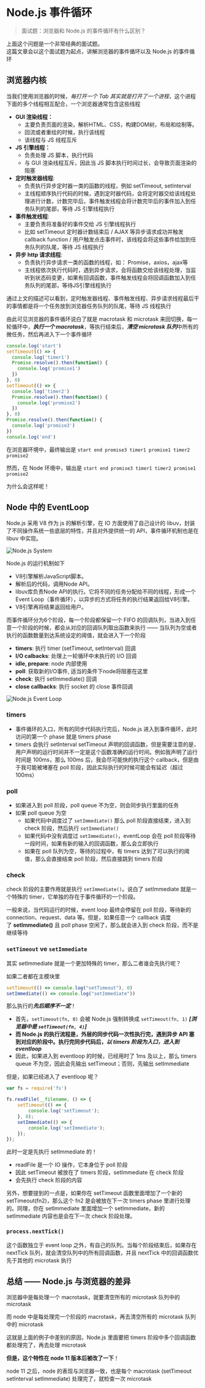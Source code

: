 # Node.js 事件循环

> 面试题：浏览器和 Node.js 的事件循环有什么区别？

上面这个问题是一个非常经典的面试题。  
这篇文章会以这个面试题为起点，讲解浏览器的事件循环以及 Node.js 的事件循环


## 浏览器内核

当我们使用浏览器的时候，*每打开一个 Tab 其实就是打开了一个进程*，这个进程下面的多个线程相互配合，一个浏览器通常包含这些线程

- **GUI 渲染线程：**
    - 主要负责页面的渲染，解析HTML、CSS，构建DOM树，布局和绘制等。
    - 回流或者重绘的时候，执行该线程
    - 该线程与 JS 线程互斥
- **JS 引擎线程：**
    - 负责处理 JS 脚本，执行代码
    - 与 GUI 渲染线程互斥，因此当 JS 脚本执行时间过长，会导致页面渲染的阻塞
- **定时触发器线程**:
    - 负责执行异步定时器一类的函数的线程，例如 setTimeout, setInterval
    - 主线程顺序执行代码的时候，遇到定时器代码，会将定时器交给该线程处理进行计数，计数完毕后，事件触发线程会将计数完毕后的事件加入到任务队列的尾部，等待 JS 引擎线程执行
- **事件触发线程**:
    - 主要负责将准备好的事件交给 JS 引擎线程执行
    - 比如 setTimeout 定时器计数结束后 / AJAX 等异步请求成功并触发 callback function / 用户触发点击事件时，该线程会将这些事件给加到任务队列的队尾，等待 JS 线程执行
- **异步 http 请求线程**:
    - 负责执行异步请求一类的函数的线程，如： Promise，axios，ajax等
    - 主线程依次执行代码时，遇到异步请求，会将函数交给该线程处理，当监听到状态码变更，如果有回调函数，事件触发线程会将回调函数加入到任务队列的尾部，等待JS引擎线程执行

通过上文的描述可以看到，定时触发器线程、事件触发线程、异步请求线程最后干的事情都是将一个任务放到浏览器任务队列的队尾，等待 JS 线程执行

由此可见浏览器的事件循环说白了就是 macrotask 和 microtask 来回切换，每一轮循环中，***执行一个 macrotask***，等执行结束后，***清空 microtask 队列***中所有的微任务，然后再进入下一个事件循环

```jsx
console.log('start')
setTimeout(() => {
  console.log('timer1')
  Promise.resolve().then(function() {
    console.log('promise1')
  })
}, 0)
setTimeout(() => {
  console.log('timer2')
  Promise.resolve().then(function() {
    console.log('promise2')
  })
}, 0)
Promise.resolve().then(function() {
  console.log('promise3')
})
console.log('end')
```

在浏览器环境中，最终输出是 `start end promise3 timer1 promise1 timer2 promise2`

然而，在 Node 环境中，输出是 `start end promise3 timer1 timer2 promise1 promise2` 

为什么会这样呢！

## Node 中的 EventLoop

Node.js 采用 V8 作为 js 的解析引擎，在 IO 方面使用了自己设计的 libuv，封装了不同操作系统一些底层的特性，并且对外提供统一的 API，事件循环机制也是在 libuv 中实现。

![Node.js System](../Assets/005.Node_JS_Event_Loop/001.node_js_system.png)

Node.js 的运行机制如下

- V8引擎解析JavaScript脚本。
- 解析后的代码，调用Node API。
- libuv库负责Node API的执行。它将不同的任务分配给不同的线程，形成一个Event Loop（事件循环），以异步的方式将任务的执行结果返回给V8引擎。
- V8引擎再将结果返回给用户。

而事件循环分为6个阶段，每一个阶段都保留一个 FIFO 的回调队列，当进入到任意一个阶段的时候，都会从对应的回调队列取出函数来执行 —— 当队列为空或者执行的函数数量到达系统设定的阈值，就会进入下一个阶段

- **timers**: 执行 timer (setTimeout, setInterval) 回调
- **I/O calbacks**: 处理上一轮循环中未执行的 I/O 回调
- **idle, prepare**: node 内部使用
- **poll**: 获取新的I/O事件, 适当的条件下node将阻塞在这里
- **check**: 执行 setImmediate() 回调
- **close callbacks**: 执行 socket 的 close 事件回调

![Node.js Event Loop](../Assets/005.Node_JS_Event_Loop/002.node_js_event_loop.png)

### timers

- 事件循环的入口，所有的同步代码执行完后，Node.js 进入到事件循环，此时访问的第一个 phase 就是 timers phase
- timers 会执行 setInterval setTimeout 声明的回调函数，但是需要注意的是，用户声明的运行时间并不一定是这个函数准确的运行时间。例如我声明了运行时间是 100ms，那么 100ms 后，我会尽可能快的执行这个 callback，但是由于我可能被堵塞在 poll 阶段，因此实际执行的时候可能会有延迟（超过 100ms）

### poll

- 如果进入到 poll 阶段，poll queue 不为空，则会同步执行里面的任务
- 如果 poll queue 为空
    - 如果代码中调度过了 `setImmediate()` 那么 poll 阶段直接结束，进入到 check 阶段，然后执行 `setImmediate()`
    - 如果代码中没有调度过 `setImmediate()`，eventLoop 会在 poll 阶段等待一段时间，如果有新的输入的回调函数，那么会立即执行
    - 如果在 poll 队列为空，等待的过程中，有 timers 达到了可以执行的阈值，那么会直接结束 poll 阶段，然后直接跳到 timers 阶段

### check

check 阶段的主要作用就是执行 `setImmediate()`。说白了 setImmediate 就是一个特殊的 timer，它单独的存在于事件循环的一个阶段。

一般来说，当代码运行的时候，event loop 最终会停留在 poll 阶段，等待新的 connection、request、data 等。但是，如果任意一个 callback 调度了 **setImmediate()** 且 poll phase 空闲了，那么就会进入到 check 阶段，而不是继续等待

### `setTimeout` ve `setImmediate`

其实 setImmediate 就是一个更加特殊的 timer，那么二者谁会先执行呢？

如果二者都在主模块里

```jsx
setTimeout(() => console.log("setTimeout"), 0)
setImmediate(() => console.log("setImmediate"))
```

那么执行的***先后顺序不一定***！

- 首先，`setTimeout(fn, 0)` 会被 Node.js 强制转换成 `setTimeout(fn, 1)` ***[浏览器中是 `setTimeout(fn, 4)`]***
- **而 Node.js 的执行流程是，外层的同步代码一次性执行完，遇到异步 API 塞到对应的阶段中。执行完同步代码后，*以 timers 阶段为入口，进入到 eventloop***
- 因此，如果进入到 eventloop 的时候，已经用时了 1ms 及以上，那么 timers queue 不为空，因此会先输出 setTimeout；否则，先输出 setImmediate

但是，如果已经进入了 eventloop 呢？

```jsx
var fs = require('fs')

fs.readFile(__filename, () => {
    setTimeout(() => {
        console.log('setTimeout');
    }, 0);
    setImmediate(() => {
        console.log('setImmediate');
    });
});
```

此时一定是先执行 setImmediate 的！

- readFile 是一个 IO 操作，它本身位于 poll 阶段
- 因此 setTimeout 被放在了 timers 阶段，setImmediate 在 check 阶段
- 会先执行 check 阶段的内容

另外，想要提到的一点是，如果你在 setTimeout 函数里面增加了一个新的 setTimeout(fn2)，那么这个 fn2 是会被放在下一次 timers phase 里进行处理的。同理，你在 setImmediate 里面增加一个 setImmediate，新的 setImmediate 内容也是会在下一次 check 阶段处理。

### `process.nextTick()`

这个函数独立于 event loop 之外，有自己的队列。当每个阶段结束后，如果存在 nextTick 队列，就会清空队列中的所有回调函数，并且 nextTick 中的回调函数优先于其他的 microtask 执行

## 总结 —— Node.js 与浏览器的差异

浏览器中是每处理一个 macrotask，就要清空所有的 microtask 队列中的 microtask

而 node 中是每处理完一个阶段的 macrotask，再去清空所有的 microtask 队列中的 microtask

这就是上面的例子中差别的原因，Node.js 里面要把 timers 阶段中多个回调函数都处理完了，再去处理 microtask

**但是，这个特性在 node 11 版本后被改了一下**！

node 11 之后，node 的表现与浏览器一致，也是每个 macrotask (setTimeout setInterval setImmediate) 处理完了，就检查一次 microtask